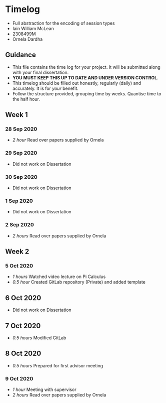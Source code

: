# Timelog

* Full abstraction for the encoding of session types
* Iain William McLean
* 2308499M
* Ornela Dardha

## Guidance

* This file contains the time log for your project. It will be submitted along with your final dissertation.
* **YOU MUST KEEP THIS UP TO DATE AND UNDER VERSION CONTROL.**
* This timelog should be filled out honestly, regularly (daily) and accurately. It is for *your* benefit.
* Follow the structure provided, grouping time by weeks.  Quantise time to the half hour.

## Week 1
### 28 Sep 2020
* *2 hour* Read over papers supplied by Ornela

### 29 Sep 2020
* Did not work on Dissertation


### 30 Sep 2020
* Did not work on Dissertation


### 1 Sep 2020
* Did not work on Dissertation


### 2 Sep 2020
* *2 hours* Read over papers supplied by Ornela

## Week 2
### 5 Oct 2020

* *1 hours* Watched video lecture on Pi Calculus
* *0.5 hour* Created GitLab repository (Private) and added template

## 6 Oct 2020

* Did not work on Dissertation

## 7 Oct 2020

* *0.5 hours* Modified GitLab

## 8 Oct 2020

* *0.5 hours* Prepared for first advisor meeting

### 9 Oct 2020

* *1 hour* Meeting with supervisor
* *2 hours* Read over papers supplied by Ornela
